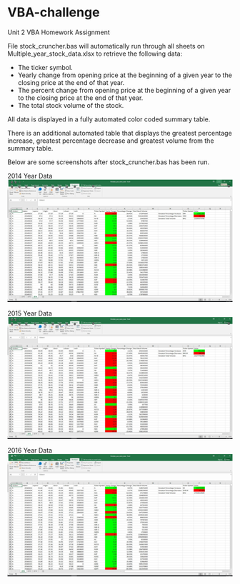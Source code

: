 # VBA-challenge
Unit 2 VBA Homework Assignment

File stock_cruncher.bas will automatically run through all sheets on Multiple_year_stock_data.xlsx to retrieve the following data:
* The ticker symbol.
* Yearly change from opening price at the beginning of a given year to the closing price at the end of that year. 
* The percent change from opening price at the beginning of a given year to the closing price at the end of that year.
* The total stock volume of the stock.

All data is displayed in a fully automated color coded summary table.

There is an additional automated table that displays the greatest percentage increase, greatest percentage decrease and greatest volume from the summary table.

Below are some screenshots after stock_cruncher.bas has been run.

2014 Year Data
![alt text](https://github.com/ShaunOchenduszko/VBA-challenge/blob/main/2014.jpg)

2015 Year Data
![alt text](https://github.com/ShaunOchenduszko/VBA-challenge/blob/main/2015.jpg)

2016 Year Data
![alt text](https://github.com/ShaunOchenduszko/VBA-challenge/blob/main/2016.jpg)

